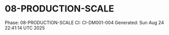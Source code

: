# 08-PRODUCTION-SCALE
Phase: 08-PRODUCTION-SCALE
CI: CI-DM001-004
Generated: Sun Aug 24 22:41:14 UTC 2025
